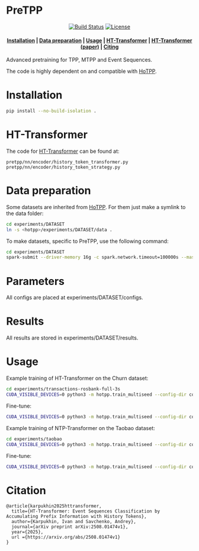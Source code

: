 <h1> PreTPP </h1>

<div align="center">

  <a href="">[![Build Status](https://github.com/ivan-chai/pretpp/actions/workflows/ci-tests.yml/badge.svg)](https://github.com/ivan-chai/pretpp/actions)</a>
  <a href="">[![License](https://img.shields.io/badge/License-Apache_2.0-blue.svg)](https://opensource.org/licenses/Apache-2.0)</a>

</div>

<h4 align="center">
    <p>
        <a href="#Installation">Installation</a> |
        <a href="#Data-preparation">Data preparation</a> |
        <a href="#Usage">Usage</a> |
        <a href="#HT-Transformer">HT-Transformer</a> |
        <a href="https://arxiv.org/pdf/2508.01474v1">HT-Transformer (paper)</a> |
        <a href="#Citation">Citing</a>
    <p>
</h4>
Advanced pretraining for TPP, MTPP and Event Sequences.

The code is highly dependent on and compatible with [HoTPP](https://github.com/ivan-chai/hotpp-benchmark).

# Installation

```bash
pip install --no-build-isolation .
```

# HT-Transformer
The code for [HT-Transformer](https://arxiv.org/pdf/2508.01474v1) can be found at:
```
pretpp/nn/encoder/history_token_transformer.py
pretpp/nn/encoder/history_token_strategy.py
```

# Data preparation
Some datasets are inherited from [HoTPP](https://github.com/ivan-chai/hotpp-benchmark). For them just make a symlink to the data folder:
```bash
cd experiments/DATASET
ln -s <hotpp>/experiments/DATASET/data .
```

To make datasets, specific to PreTPP, use the following command:
```bash
cd experiments/DATASET
spark-submit --driver-memory 16g -c spark.network.timeout=100000s --master 'local[12]' scripts/make-dataset.py
```

# Parameters
All configs are placed at experiments/DATASET/configs.

# Results
All results are stored in experiments/DATASET/results.

# Usage
Example training of HT-Transformer on the Churn dataset:
```bash
cd experiments/transactions-rosbank-full-3s
CUDA_VISIBLE_DEVICES=0 python3 -m hotpp.train_multiseed --config-dir configs --config-name next_item_hts_transformer
```

Fine-tune:
```bash
CUDA_VISIBLE_DEVICES=0 python3 -m hotpp.train_multiseed --config-dir configs --config-name htl_transformer_ft_multi base_name=next_item_hts_transformer
```

Example training of NTP-Transformer on the Taobao dataset:

```bash
cd experiments/taobao
CUDA_VISIBLE_DEVICES=0 python3 -m hotpp.train_multiseed --config-dir configs --config-name next_item_transformer
```

Fine-tune:
```bash
CUDA_VISIBLE_DEVICES=0 python3 -m hotpp.train_multiseed --config-dir configs --config-name transformer_ft_multi base_name=next_item_transformer
```

# Citation
```
@article{karpukhin2025httransformer,
  title={HT-Transformer: Event Sequences Classification by Accumulating Prefix Information with History Tokens},
  author={Karpukhin, Ivan and Savchenko, Andrey},
  journal={arXiv preprint arXiv:2508.01474v1},
  year={2025},
  url ={https://arxiv.org/abs/2508.01474v1}
}
```

